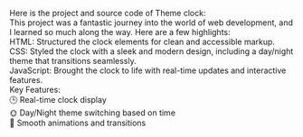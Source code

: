 Here is the project and source code of Theme clock:
<br>
This project was a fantastic journey into the world of web development, and I learned so much along the way. Here are a few highlights:
<br>
HTML: Structured the clock elements for clean and accessible markup.
<br>
CSS: Styled the clock with a sleek and modern design, including a day/night theme that transitions seamlessly.
<br>
JavaScript: Brought the clock to life with real-time updates and interactive features.
<br>
Key Features:
<br>
🕒 Real-time clock display
<br>
🌞 Day/Night theme switching based on time
<br>
🎨 Smooth animations and transitions

